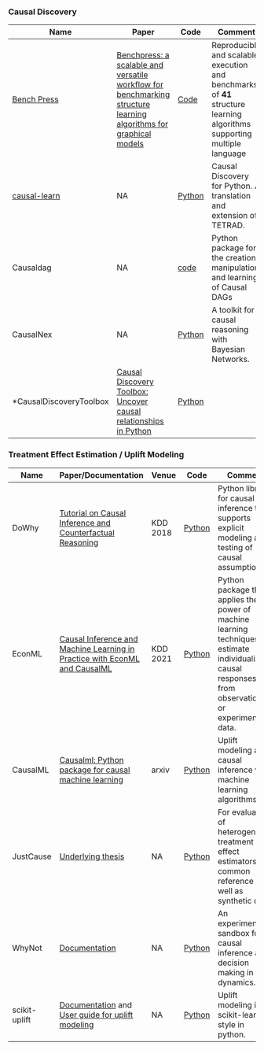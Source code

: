 

### Causal Discovery
|Name|Paper|Code|Comment|
|---|---|---|---|
|[Bench Press](https://benchpressdocs.readthedocs.io/en/latest/)|[Benchpress: a scalable and versatile workflow for benchmarking structure learning algorithms for graphical models](https://arxiv.org/abs/2107.03863)|[Code](https://github.com/felixleopoldo/benchpress)|Reproducible and scalable execution and benchmarks of **41** structure learning algorithms supporting multiple language|
|[causal-learn](https://causal-learn.readthedocs.io/en/latest/)|NA|[Python](https://github.com/cmu-phil/causal-learn)|Causal Discovery for Python. A translation and extension of TETRAD.|
|Causaldag|NA|[code](https://github.com/uhlerlab/causaldag)|Python package for the creation, manipulation, and learning of Causal DAGs|
|CausalNex|NA|[Python](https://github.com/quantumblacklabs/causalnex)|A toolkit for causal reasoning with Bayesian Networks.|
|*CausalDiscoveryToolbox|[Causal Discovery Toolbox: Uncover causal relationships in Python](https://arxiv.org/pdf/1903.02278)|[Python](https://github.com/Diviyan-Kalainathan/CausalDiscoveryToolbox)||


### Treatment Effect Estimation / Uplift Modeling
|Name|Paper/Documentation|Venue|Code|Comment|
|---|---|---|---|---|
|DoWhy|[Tutorial on Causal Inference and Counterfactual Reasoning](http://causalinference.gitlab.io/kdd-tutorial/)|KDD 2018|[Python](https://github.com/microsoft/dowhy)|Python library for causal inference that supports explicit modeling and testing of causal assumptions.|
|EconML|[Causal Inference and Machine Learning in Practice with EconML and CausalML](https://causal-machine-learning.github.io/kdd2021-tutorial/)|KDD 2021|[Python](https://econml.azurewebsites.net/spec/spec.html)|Python package that applies the power of machine learning techniques to estimate individualized causal responses from observational or experimental data.|
|CausalML|[Causalml: Python package for causal machine learning](https://arxiv.org/pdf/2002.11631.pdf)|arxiv|[Python](https://github.com/uber/causalml)|Uplift modeling and causal inference with machine learning algorithms|
|JustCause|[Underlying thesis](https://justcause.readthedocs.io/en/latest/_downloads/e054f7a0fc9cf9e680173600cb4b4350/thesis-mfranz.pdf)|NA|[Python](https://github.com/inovex/justcause)|For evaluation of heterogeneous treatment effect estimators on common reference as well as synthetic data.|
|WhyNot|[Documentation](https://whynot.readthedocs.io/en/latest/)|NA|[Python](https://github.com/zykls/whynot)|An experimental sandbox for causal inference and decision making in dynamics.|
|scikit-uplift|[Documentation](https://www.uplift-modeling.com/en/latest/index.html) and [User guide for uplift modeling](https://www.uplift-modeling.com/en/latest/user_guide/index.html)|NA|[Python](https://github.com/maks-sh/scikit-uplift)|Uplift modeling in scikit-learn style in python. |


